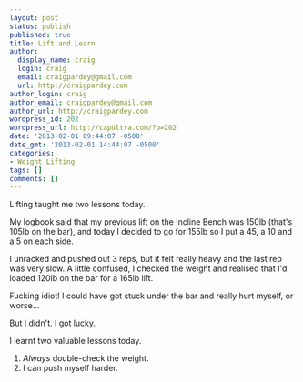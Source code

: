 ```yaml
---
layout: post
status: publish
published: true
title: Lift and Learn
author:
  display_name: craig
  login: craig
  email: craigpardey@gmail.com
  url: http://craigpardey.com
author_login: craig
author_email: craigpardey@gmail.com
author_url: http://craigpardey.com
wordpress_id: 202
wordpress_url: http://capultra.com/?p=202
date: '2013-02-01 09:44:07 -0500'
date_gmt: '2013-02-01 14:44:07 -0500'
categories:
- Weight Lifting
tags: []
comments: []
---
```


Lifting taught me two lessons today.

My logbook said that my previous lift on the Incline Bench was 150lb (that's
105lb on the bar), and today I decided to go for 155lb so I put a 45, a 10 and
a 5 on each side.

I unracked and pushed out 3 reps, but it felt really heavy and the last rep
was very slow. A little confused, I checked the weight and realised that I'd
loaded 120lb on the bar for a 165lb lift.

Fucking idiot! I could have got stuck under the bar and really hurt myself, or
worse...

But I didn't. I got lucky.

I learnt two valuable lessons today.

  1. _Always_ double-check the weight.
  2. I can push myself harder.
  

